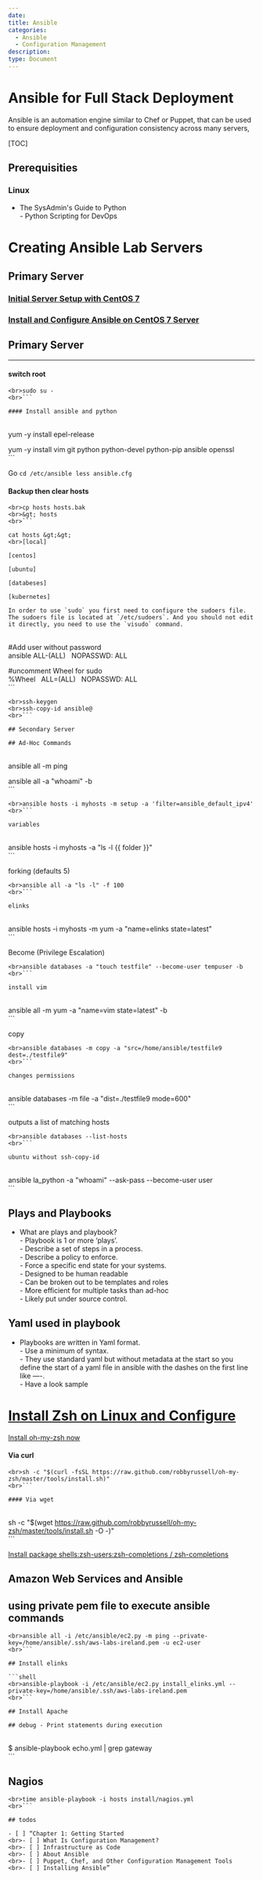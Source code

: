 ```yaml
---
date:
title: Ansible
categories:
  - Ansible
  - Configuration Management
description:
type: Document
---
```



# Ansible for Full Stack Deployment

Ansible is an automation engine similar to Chef or Puppet, that can be used to ensure deployment and configuration consistency across many servers,

[TOC]

## Prerequisities

### Linux

- ​The SysAdmin's Guide to Python
<br>- Python Scripting for DevOps

# Creating Ansible Lab Servers

## Primary Server

### [Initial Server Setup with CentOS 7](https://www.digitalocean.com/community/tutorials/initial-server-setup-with-centos-7)

### [Install and Configure Ansible on CentOS 7 Server](https://www.digitalocean.com/community/tutorials/how-to-install-and-configure-ansible-on-centos-7)

## Primary Server

------

#### switch root

```
<br>sudo su -
<br>```

#### Install ansible and python

```
<br>yum -y install epel-release

yum -y install vim git python python-devel python-pip ansible openssl
<br>```

Go `cd /etc/ansible` &nbsp;`less ansible.cfg`

#### Backup then clear hosts

```
<br>cp hosts hosts.bak
<br>&gt; hosts
<br>```

cat hosts &gt;&gt;
<br>[local]

[centos]

[ubuntu]

[databeses]

[kubernetes]

In order to use `sudo` you first need to configure the sudoers file. The sudoers file is located at `/etc/sudoers`. And you should not edit it directly, you need to use the `visudo` command.

```
<br>#Add user without password
<br>ansible ALL-(ALL) &nbsp; NOPASSWD: ALL

#uncomment Wheel for sudo
<br>%Wheel &nbsp; ALL=(ALL) &nbsp; NOPASSWD: ALL
<br>```

```
<br>ssh-keygen
<br>ssh-copy-id ansible@
<br>```

## Secondary Server

## Ad-Hoc Commands

```
<br>ansible all -m ping

ansible all -a "whoami" -b
<br>```

```
<br>ansible hosts -i myhosts -m setup -a 'filter=ansible_default_ipv4'
<br>```

variables

```
<br>ansible hosts -i myhosts -a "ls -l {{ folder }}"
<br>```

forking (defaults 5)

```
<br>ansible all -a "ls -l" -f 100
<br>```

elinks

```
<br>ansible hosts -i myhosts -m yum -a "name=elinks state=latest"
<br>```

Become (Privilege Escalation)

```
<br>ansible databases -a "touch testfile" --become-user tempuser -b
<br>```

install vim

```
<br>ansible all -m yum -a "name=vim state=latest" -b
<br>```

copy

```
<br>ansible databases -m copy -a "src=/home/ansible/testfile9 dest=./testfile9"
<br>```

changes permissions

```
<br>ansible databases -m file -a "dist=./testfile9 mode=600"
<br>```

outputs a list of matching hosts

```
<br>ansible databases --list-hosts
<br>```

ubuntu without ssh-copy-id

```
<br>ansible la_python -a "whoami" --ask-pass --become-user user
<br>```

## Plays and Playbooks

- What are plays and playbook?
<br>- Playbook is 1 or more ‘plays’.
<br>- Describe a set of steps in a process.
<br>- Describe a policy to enforce.
<br>- Force a specific end state for your systems.
<br>- Designed to be human readable
<br>- Can be broken out to be templates and roles
<br>- More efficient for multiple tasks than ad-hoc
<br>- Likely put under source control.

## Yaml used in playbook

- Playbooks are written in Yaml format.
<br>- Use a minimum of syntax.
<br>- They use standard yaml but without metadata at the start so you define the start of a yaml file in ansible with the dashes on the first line like —-.
<br>- Have a look sample

# [Install Zsh on Linux and Configure](http://computingforgeeks.com/installingconfiguring-and-customizing-zsh-on-linux/)

[Install oh-my-zsh now](http://ohmyz.sh/)

#### Via curl

```
<br>sh -c "$(curl -fsSL https://raw.github.com/robbyrussell/oh-my-zsh/master/tools/install.sh)"
<br>```

#### Via wget

```
<br>sh -c "$(wget https://raw.github.com/robbyrussell/oh-my-zsh/master/tools/install.sh -O -)"
<br>```

[Install package shells:zsh-users:zsh-completions / zsh-completions](https://software.opensuse.org/download.html?project=shells%3Azsh-users%3Azsh-completions&package=zsh-completions)

## Amazon Web Services and Ansible

## using private pem file to execute ansible commands

```
<br>ansible all -i /etc/ansible/ec2.py -m ping --private-key=/home/ansible/.ssh/aws-labs-ireland.pem -u ec2-user
<br>```

## Install elinks

```shell
<br>ansible-playbook -i /etc/ansible/ec2.py install_elinks.yml --private-key=/home/ansible/.ssh/aws-labs-ireland.pem
<br>```

## Install Apache

## debug - Print statements during execution

```
<br>$ ansible-playbook echo.yml | grep gateway
<br>```

## Nagios

```
<br>time ansible-playbook -i hosts install/nagios.yml
<br>```

## todos

- [ ] “Chapter 1: Getting Started
<br>- [ ] What Is Configuration Management?
<br>- [ ] Infrastructure as Code
<br>- [ ] About Ansible
<br>- [ ] Puppet, Chef, and Other Configuration Management Tools
<br>- [ ] Installing Ansible”